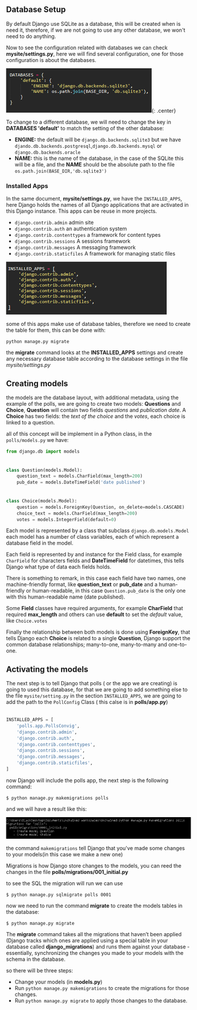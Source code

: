 ## Database Setup

By default Django use SQLite as a database, this will be created when is need it, therefore, if we are not going to use any other database, we won't need to do anything.

Now to see the configuration related with databases we can check **mysite/settings.py**, here we will find several configuration, one for those configuration is about the databases.


![001_database_settings](images/001_database_settings.png){: .center}


To change to a different database, we will need to change the key in **DATABASES 'default'** to match the setting of the other database:

* **ENGINE:** the default will be `django.db.backends.sqlite3` but we have `djando.db.backends.postgresql`,`django.db.backends.mysql` or `django.db.backends.oracle` 
* **NAME:** this is the name of the database, in the case of the SQLite this will be a file, and the **NAME** should be the absolute path to the file `os.path.join(BASE_DIR,'db.sqlite3')`

### Installed Apps

In the same document, **mysite/settings.py**, we have the `INSTALLED_APPS`, here Django holds the names of all Django applications that are activated in this Django instance. This apps can be reuse in more projects.

* `django.contrib.admin` admin site 
* `django.contrib.auth` an authentication system
* `django.contrib.contenttypes` a framework for content types
* `django.contrib.sessions` A sessions framework
* `django.contrib.messages` A messaging framework
* `django.contrib.staticfiles` A framework for managing static files

![002_Installed_apps](images/002_Installed_apps.png)

some of this apps make use of database tables, therefore we need to create the table for them, this can be done with: 

```
python manage.py migrate
```

the **migrate** command looks at the **INSTALLED_APPS** settings and create any necessary database table according to the database settings in the file *mysite/settings.py*

## Creating models

the models are the database layout, with additional metadata, using the example of the polls, we are going to create two models: **Questions** and **Choice**, **Question** will contain two fields *questions* and *publication date*. A **Choice** has two fields: the *text of the choice* and the *votes*, each choice is linked to a question.

all of this concept will be implement in a Python class, in the `polls/models.py` we have:

```python
from django.db import models


class Question(models.Model):
    question_text = models.CharField(max_length=200)
    pub_date = models.DateTimeField('date published')


class Choice(models.Model):
    question = models.ForeignKey(Question, on_delete=models.CASCADE)
    choice_text = models.CharField(max_length=200)
    votes = models.IntegerField(default=0)
```

Each model is represented by a class that subclass `django.db.models.Model` each model has a number of class variables, each of which represent a database field in the model.

Each field is represented by and instance for the Field class, for example `CharField` for characters fields and **DateTimeField** for datetimes, this tells Django what type of data each fields holds.

There is something to remark, in this case each field have two names,  one machine-friendly format, like **question_text** or **pub_date** and a human-friendly or human-readable, in this case `Question.pub_date` is the only one with this human-readable name (date published).

Some **Field** classes have required arguments, for example **CharField** that required **max_length** and others can use **default** to set the *default* value, like `Choice.votes`

Finally the relationship between both models is done using **ForeignKey**, that tells Django each **Choice** is related to a single **Question**, Django support the common database relationships; many-to-one, many-to-many and one-to-one.

## Activating the models 

The next step is to tell Django that polls ( or the app we are creating) is going to used this database, for that we are going to add something else to the file `mysite/setting.py` in the section `INSTALLED_APPS`, we are going to add the path to the `PollConfig` Class ( this calse is in **polls/app.py**)

```python 

INSTALLED_APPS = [
	'polls.app.PollsConvig',
	'django.contrib.admin',
    'django.contrib.auth',
    'django.contrib.contenttypes',
    'django.contrib.sessions',
    'django.contrib.messages',
    'django.contrib.staticfiles',
]
```

now Django will include the polls app, the next step is the following command:

```
$ python manage.py makemigrations polls
```
and we will have a result like this:

![003_makemigrations](images/003_makemigrations.png)

the command `makemigrations` tell Django that you've made some changes to your models(in this case we make a new one)

Migrations is how Django store changes to the models, you can reed the changes in the file **polls/migrations/001_initial.py**

to see the SQL the migration will run we can use

```
$ python manage.py sqlmigrate polls 0001
```

now we need to run the command **migrate** to create the models tables in the database:

```
$ python manage.py migrate
```

The **migrate** command takes all the migrations that haven’t been applied (Django tracks which ones are applied using a special table in your database called **django_migrations**) and runs them against your database - essentially, synchronizing the changes you made to your models with the schema in the database.

so there will be three steps:

* Change your models (in **models.py**)
* Run `python manage.py makemigrations` to create the migrations for those changes.
* Run `python manage.py migrate` to apply those changes to the database.


